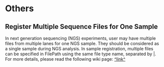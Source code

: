 # Others

## Register Multiple Sequence Files for One Sample

In next generation sequencing (NGS) experiments, user may have multiple files from multiple lanes for one NGS sample. They should be considered as a single sample during NGS analysis. In sample registration, multiple files can be specified in FilePath using the same file type name, separated by |. For more details, please read the following wiki page:
[^link^](http://www.arrayserver.com/wiki/index.php?title=How_to_use_multiple_sequence_files_for_one_sample%3F )
